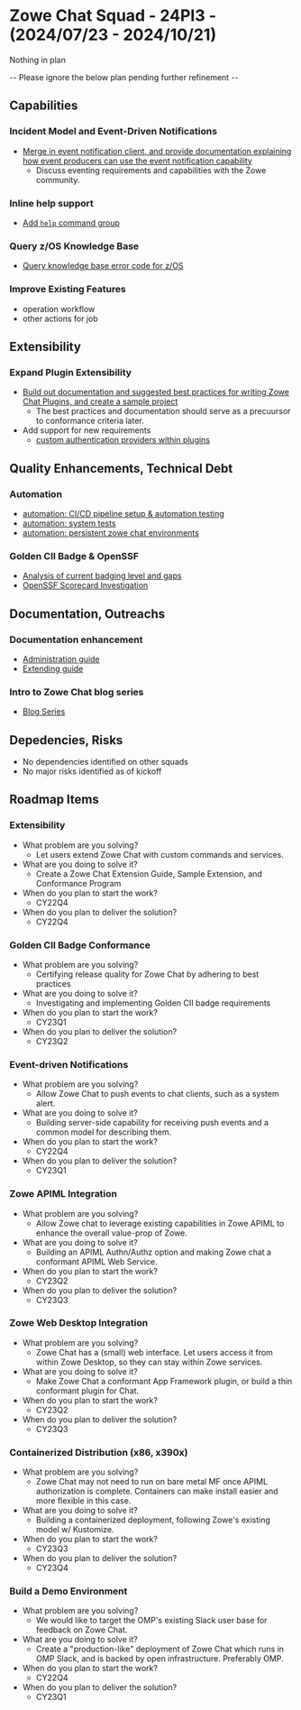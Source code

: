# Zowe Chat Squad - 24PI3 - (2024/07/23 - 2024/10/21)

Nothing in plan



-- Please ignore the below plan pending further refinement --

## Capabilities
### Incident Model and Event-Driven Notifications
- [Merge in event notification client, and provide documentation explaining how event producers can use the event notification capability](https://github.com/zowe/zowe-chat/issues/128)
  * Discuss eventing requirements and capabilities with the Zowe community.
### Inline help support 
- [Add `help` command group](https://github.com/zowe/zowe-chat/issues/135)

### Query z/OS Knowledge Base
- [Query knowledge base error code for z/OS](https://github.com/zowe/zowe-chat/issues/14)
### Improve Existing Features
- operation workflow
- other actions for job 

## Extensibility
### Expand Plugin Extensibility 
- [Build out documentation and suggested best practices for writing Zowe Chat Plugins, and create a sample project](https://github.com/zowe/zowe-chat/issues/73)
  * The best practices and documentation should serve as a precuursor to conformance criteria later.
- Add support for new requirements
  * [custom authentication providers within plugins](https://github.com/zowe/zowe-chat/issues/132)
## Quality Enhancements, Technical Debt
### Automation 
- [automation: CI/CD pipeline setup & automation testing](https://github.com/zowe/zowe-chat/issues/12)
- [automation: system tests]()
- [automation: persistent zowe chat environments]()

### Golden CII Badge & OpenSSF
- [Analysis of current badging level and gaps]()
- [OpenSSF Scorecard Investigation]()

## Documentation, Outreachs

### Documentation enhancement
- [Administration guide](https://github.com/zowe/zowe-chat/issues/71)
- [Extending guide](https://github.com/zowe/zowe-chat/issues/73)

### Intro to Zowe Chat blog series
- [Blog Series](https://github.com/zowe/zowe-chat/issues/137)

## Depedencies, Risks

- No dependencies identified on other squads
- No major risks identified as of kickoff 


## Roadmap Items

### Extensibility
- What problem are you solving? 
  * Let users extend Zowe Chat with custom commands and services.
- What are you doing to solve it? 
  * Create a Zowe Chat Extension Guide, Sample Extension, and Conformance Program
- When do you plan to start the work? 
  * CY22Q4
- When do you plan to deliver the solution? 
  * CY22Q4

### Golden CII Badge Conformance
- What problem are you solving? 
  * Certifying release quality for Zowe Chat by adhering to best practices
- What are you doing to solve it? 
  * Investigating and implementing Golden CII badge requirements
- When do you plan to start the work? 
  * CY23Q1
- When do you plan to deliver the solution? 
  * CY23Q2

### Event-driven Notifications
- What problem are you solving? 
  * Allow Zowe Chat to push events to chat clients, such as a system alert.
- What are you doing to solve it? 
  * Building server-side capability for receiving push events and a common model for describing them.
- When do you plan to start the work? 
  * CY22Q4
- When do you plan to deliver the solution? 
  * CY23Q1

### Zowe APIML Integration
- What problem are you solving? 
  * Allow Zowe chat to leverage existing capabilities in Zowe APIML to enhance the overall value-prop of Zowe.
- What are you doing to solve it? 
  * Building an APIML Authn/Authz option and making Zowe chat a conformant APIML Web Service.
- When do you plan to start the work? 
  * CY23Q2
- When do you plan to deliver the solution? 
  * CY23Q3

### Zowe Web Desktop Integration
- What problem are you solving? 
  * Zowe Chat has a (small) web interface. Let users access it from within Zowe Desktop, so they can stay within Zowe services.
- What are you doing to solve it? 
  * Make Zowe Chat a conformant App Framework plugin, or build a thin conformant plugin for Chat. 
- When do you plan to start the work? 
  * CY23Q2
- When do you plan to deliver the solution? 
  * CY23Q3

### Containerized Distribution (x86, x390x)
- What problem are you solving? 
  * Zowe Chat may not need to run on bare metal MF once APIML authorization is complete. Containers can make install easier and more flexible in this case. 
- What are you doing to solve it? 
  * Building a containerized deployment, following Zowe's existing model w/ Kustomize.
- When do you plan to start the work? 
  * CY23Q3
- When do you plan to deliver the solution? 
  * CY23Q4

### Build a Demo Environment
- What problem are you solving? 
  * We would like to target the OMP's existing Slack user base for feedback on Zowe Chat.
- What are you doing to solve it? 
  * Create a "production-like" deployment of Zowe Chat which runs in OMP Slack, and is backed by open infrastructure. Preferably OMP.
- When do you plan to start the work? 
  * CY22Q4
- When do you plan to deliver the solution? 
  * CY23Q1 
